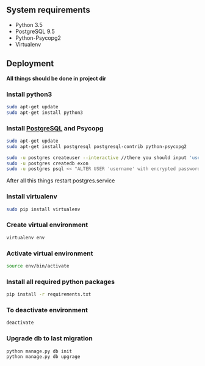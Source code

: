## System requirements

- Python 3.5
- PostgreSQL 9.5
- Python-Psycopg2
- Virtualenv


## Deployment

**All things should be done in project dir**

### Install python3

```bash
sudo apt-get update
sudo apt-get install python3
```

### Install [PostgreSQL](https://www.postgresql.org/) and Psycopg
```bash
sudo apt-get update
sudo apt-get install postgresql postgresql-contrib python-psycopg2

sudo -u postgres createuser --interactive //there you should input 'username'
sudo -u postgres createdb exon
sudo -u postgres psql << "ALTER USER 'username' with encrypted password 'your_new_password';"
```

After all this things restart postgres.service

### Install virtualenv

```bash
sudo pip install virtualenv
```

### Create virtual environment
```bash
virtualenv env
```
### Activate virtual environment
```bash
source env/bin/activate
```
### Install all required python packages
```bash
pip install -r requirements.txt
```

### To deactivate environment
```bash
deactivate
```

### Upgrade db to last migration

```bash
python manage.py db init
python manage.py db upgrage
```
